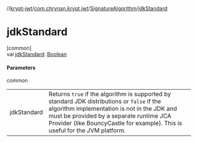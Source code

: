 //[krypt-jwt](../../../index.md)/[com.chrynan.krypt.jwt](../index.md)/[SignatureAlgorithm](index.md)/[jdkStandard](jdk-standard.md)

# jdkStandard

[common]\
val [jdkStandard](jdk-standard.md): [Boolean](https://kotlinlang.org/api/latest/jvm/stdlib/kotlin/-boolean/index.html)

#### Parameters

common

| | |
|---|---|
| jdkStandard | Returns `true` if the algorithm is supported by standard JDK distributions or `false` if the algorithm implementation is not in the JDK and must be provided by a separate runtime JCA Provider (like BouncyCastle for example). This is useful for the JVM platform. |
